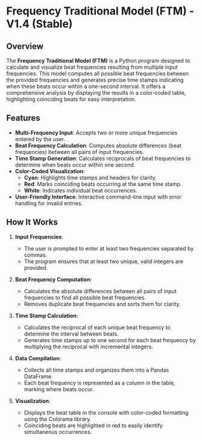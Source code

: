 # Frequency Traditional Model (FTM) - V1.4 (Stable)

## Overview

The **Frequency Traditional Model (FTM)** is a Python program designed to calculate and visualize beat frequencies resulting from multiple input frequencies. This model computes all possible beat frequencies between the provided frequencies and generates precise time stamps indicating when these beats occur within a one-second interval. It offers a comprehensive analysis by displaying the results in a color-coded table, highlighting coinciding beats for easy interpretation.

## Features

- **Multi-Frequency Input**: Accepts two or more unique frequencies entered by the user.
- **Beat Frequency Calculation**: Computes absolute differences (beat frequencies) between all pairs of input frequencies.
- **Time Stamp Generation**: Calculates reciprocals of beat frequencies to determine when beats occur within one second.
- **Color-Coded Visualization**:
  - **Cyan**: Highlights time stamps and headers for clarity.
  - **Red**: Marks coinciding beats occurring at the same time stamp.
  - **White**: Indicates individual beat occurrences.
- **User-Friendly Interface**: Interactive command-line input with error handling for invalid entries.

## How It Works

1. **Input Frequencies**:
   - The user is prompted to enter at least two frequencies separated by commas.
   - The program ensures that at least two unique, valid integers are provided.

2. **Beat Frequency Computation**:
   - Calculates the absolute differences between all pairs of input frequencies to find all possible beat frequencies.
   - Removes duplicate beat frequencies and sorts them for clarity.

3. **Time Stamp Calculation**:
   - Calculates the reciprocal of each unique beat frequency to determine the interval between beats.
   - Generates time stamps up to one second for each beat frequency by multiplying the reciprocal with incremental integers.

4. **Data Compilation**:
   - Collects all time stamps and organizes them into a Pandas DataFrame.
   - Each beat frequency is represented as a column in the table, marking where beats occur.

5. **Visualization**:
   - Displays the beat table in the console with color-coded formatting using the Colorama library.
   - Coinciding beats are highlighted in red to easily identify simultaneous occurrences.
